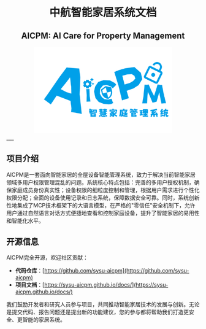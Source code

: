 <h1><center>中航智能家居系统文档</center></h1>

<center><h2>AICPM: AI Care for Property Management</h2></center>

<center><img src='assets/aicpm.png' style="zoom:35%;"></center>
___

## 项目介绍

AICPM是一套面向智能家居的全屋设备智能管理系统，致力于解决当前智能家居领域多用户权限管理混乱的问题。系统核心特点包括：完善的多用户授权机制，确保家庭成员身份真实性；设备权限的细粒度控制和管理，根据用户需求进行个性化权限分配；全面的设备使用记录和日志系统，保障数据安全可靠。同时，系统创新性地集成了MCP技术框架下的大语言模型，在严格的"零信任"安全机制下，允许用户通过自然语言对话方式便捷地查看和控制家庭设备，提升了智能家居的易用性和智能化水平。

## 开源信息

AICPM完全开源，欢迎社区贡献：

- **代码仓库**：[https://github.com/sysu-aicpm](https://github.com/sysu-aicpm)
- **项目文档**：[https://sysu-aicpm.github.io/docs/](https://sysu-aicpm.github.io/docs/)

我们鼓励开发者和研究人员参与项目，共同推动智能家居技术的发展与创新。无论是提交代码、报告问题还是提出新的功能建议，您的参与都将帮助我们打造更安全、更智能的家居系统。



